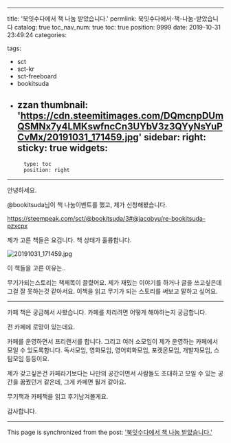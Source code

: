 
---
title: '북잇수다에서 책 나눔 받았습니다.'
permlink: 북잇수다에서-책-나눔-받았습니다
catalog: true
toc_nav_num: true
toc: true
position: 9999
date: 2019-10-31 23:49:24
categories:

tags:
- sct
- sct-kr
- sct-freeboard
- bookitsuda
- zzan
thumbnail: 'https://cdn.steemitimages.com/DQmcnpDUmQSMNx7y4LMKswfncCn3UYbV3z3QYyNsYuPCvMx/20191031_171459.jpg'
sidebar:
    right:
        sticky: true
widgets:
    -
        type: toc
        position: right
---


안녕하세요. 

@bookitsuda님이 책 나눔이벤트를 했고, 제가 신청해봤습니다. 

https://steempeak.com/sct/@bookitsuda/3#@jacobyu/re-bookitsuda-pzxcpx



제가 고른 책들은 요겁니다. 책 상태가 훌륭합니다.

![20191031_171459.jpg](https://cdn.steemitimages.com/DQmcnpDUmQSMNx7y4LMKswfncCn3UYbV3z3QYyNsYuPCvMx/20191031_171459.jpg)

이 책들을 고른 이유는.. 

무기가되는스토리는 책제목이 끌렸어요. 제가 재밌는 이야기를 하거나 글을 쓰고싶은데 그걸 잘 못하는것 같아서요. 이책을 읽고 무기가 되는 스토리를 써보고 말하고 싶어요.

---

카페 책은 궁금해서 사봤습니다. 카페를 차리려면 어떻게 해야하는지 궁금합니다.

전 카페에 로망이 있는데요.

카페를 운영하면서 프리랜서를 합니다. 그리고 여러 소모임이 제가 운영하는 카페에서 모일 수 있도록합니다. 독서모임, 영화모임, 영어회화모임, 포켓몬모임, 개발자모임, 스팀모임 등등이요. 

제가 갖고싶은건 카페라기보다는 나만의 공간이면서 사람들도 초대하고 모일 수 있는 공간을 꿈꿨던거 같은데, 그게 카페면 될거 같아요.

무기책과 카페책을 읽고 후기남겨볼게요.

감사합니다.

- - -

This page is synchronized from the post: ['북잇수다에서 책 나눔 받았습니다.'](https://steempeak.com/@jacobyu/4hgfoz)
